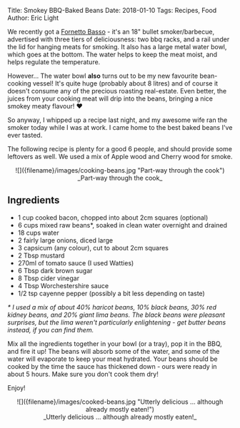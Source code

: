 Title: Smokey BBQ-Baked Beans
Date: 2018-01-10
Tags: Recipes, Food
Author: Eric Light

We recently got a [Fornetto Basso](https://fornetto.com/products/basso-vertical-smoker/) - it's an 18" bullet smoker/barbecue, advertised with three tiers of deliciousness: two bbq racks, and a rail under the lid for hanging meats for smoking.  It also has a large metal water bowl, which goes at the bottom.  The water helps to keep the meat moist, and helps regulate the temperature.

However... The water bowl **also** turns out to be my new favourite bean-cooking vessel!  It's quite huge (probably about 8 litres) and of course it doesn't consume any of the precious roasting real-estate.  Even better, the juices from your cooking meat will drip into the beans, bringing a nice smokey meaty flavour!  ❤️

So anyway, I whipped up a recipe last night, and my awesome wife ran the smoker today while I was at work.  I came home to the best baked beans I've ever tasted.

The following recipe is plenty for a good 6 people, and should provide some leftovers as well.  We used a mix of Apple wood and Cherry wood for smoke.

<p markdown align="center">
![]({filename}/images/cooking-beans.jpg "Part-way through the cook")
<br/>_Part-way through the cook_
</p>


Ingredients
-----------
* 1 cup cooked bacon, chopped into about 2cm squares (optional)
* 6 cups mixed raw beans*, soaked in clean water overnight and drained
* 18 cups water
* 2 fairly large onions, diced large
* 3 capsicum (any colour), cut to about 2cm squares
* 2 Tbsp mustard
* 270ml of tomato sauce (I used Watties)
* 6 Tbsp dark brown sugar
* 8 Tbsp cider vinegar
* 4 Tbsp Worchestershire sauce
* 1/2 tsp cayenne pepper (possibly a bit less depending on taste)

_* I used a mix of about 40% haricot beans, 10% black beans, 30% red kidney beans, and 20% giant lima beans.  The black beans were pleasant surprises, but the lima weren't particularly enlightening - get butter beans instead, if you can find them._


Mix all the ingredients together in your bowl (or a tray), pop it in the BBQ, and fire it up!  The beans will absorb some of the water, and some of the water will evaporate to keep your meat hydrated.  Your beans should be cooked by the time the sauce has thickened down - ours were ready in about 5 hours.  Make sure you don't cook them dry!

Enjoy!

<p markdown align="center">
![]({filename}/images/cooked-beans.jpg "Utterly delicious ... although already mostly eaten!")
<br/>_Utterly delicious ... although already mostly eaten!_
</p>
